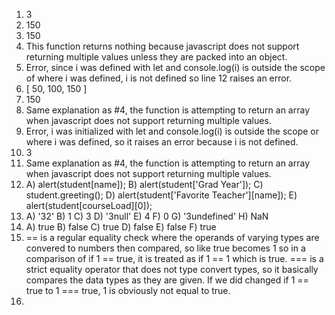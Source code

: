 1. 3
2. 150
3. 150
4. This function returns nothing because javascript does not support returning multiple values unless they are packed into an object. 
5. Error, since i was defined with let and console.log(i) is outside the scope of where i was defined, i is not defined so line 12 raises an error. 
6. [ 50, 100, 150 ]
7. 150
8. Same explanation as #4, the function is attempting to return an array when javascript does not support returning multiple values. 
9. Error, i was initialized with let and console.log(i) is outside the scope or where i was defined, so it raises an error because i is not defined. 
10. 3
11. Same explanation as #4, the function is attempting to return an array when javascript does not support returning multiple values. 
12. A) alert(student[name]);    B) alert(student['Grad Year']);   C) student.greeting();    D) alert(student['Favorite Teacher'][name]);    E) alert(student[courseLoad][0]);
13. A) '32' B) 1 C) 3 D) '3null' E) 4 F) 0 G) '3undefined' H) NaN
14. A) true B) false C) true D) false E) false F) true
15. == is a regular equality check where the operands of varying types are convered to numbers then compared, so like true becomes 1 so in a comparison of if 1 == true, it is treated as if  1 == 1 which is true. === is a strict equality operator that does not type convert types, so it basically compares the data types as they are given. If we did changed if 1 == true to 1 === true, 1 is obviously not equal to true. 
16. 
